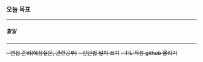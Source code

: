 ### 오늘 목표  
<hr/> 


##### 할일
<hr/> 


~~- 면접 준비(예상질문, 관련공부)~~
~~- 인턴쉽 일지 쓰기~~
~~- TIL 작성 github 올리기~~